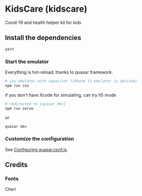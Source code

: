 # KidsCare (kidscare)

Covid-19 and health helper kit for kids

## Install the dependencies

```bash
yarn
```

### Start the emulator

Everything is hot-reload, thanks to quasar framework.

```bash
# ios emulator with capacitor (iPhone 11 emulator is advised)
npm run ios
```

if you don't have Xcode for simulating, can try h5 mode

```bash
# redirected to [quasar dev]
npm run serve
```

or

```
quasar dev
```

### Customize the configuration

See [Configuring quasar.conf.js](https://quasar.dev/quasar-cli/quasar-conf-js).

## Credits

### Fonts

Cheri
